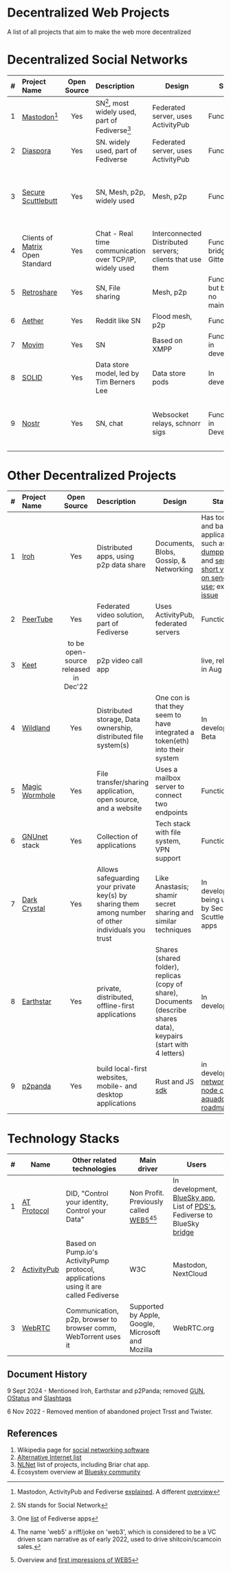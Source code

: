 # Decentralized Web Projects
A list of all projects that aim to make the web more decentralized

# Decentralized Social Networks 

| # |   Project Name  |  Open Source |  Description                 |  Design           | Status       |  Link(s)|
|-|:----------------|:------------:|:-------------------------------|-------------------|--------------|--------|
|1| [Mastodon](https://joinmastodon.org/)[^1]    | Yes | SN[^2], most widely used, part of Fediverse[^3] |Federated server, uses ActivityPub| Functional|  [site](https://joinmastodon.org/) |
|2| [Diaspora](https://diasporafoundation.org)| Yes | SN. widely used, part of Fediverse  |Federated server, uses ActivityPub| Functional |  [site](https://diasporafoundation.org)|
|3| [Secure Scuttlebutt](https://scuttlebutt.nz)| Yes |SN, Mesh, p2p, widely used |Mesh, p2p|Functional    |[site](https://scuttlebutt.nz), [Another version, Manyverse](https://www.manyver.se/), [SSB Protocol guide](https://ssbc.github.io/scuttlebutt-protocol-guide)|
|4|Clients of [Matrix](https://matrix.org/) Open Standard|Yes|Chat - Real time communication over TCP/IP, widely used|Interconnected Distributed servers; clients that use them|Functional; bridges for Gitter, XMPP|[site](https://matrix.org/)|
|5| [Retroshare](https://retroshare.cc)   | Yes          |SN, File sharing    |Mesh, p2p          |Functional but breaking, no maintenance|[site](https://retroshare.cc), [Github](https://github.com/RetroShare/RetroShare)|
|6| [Aether](https://getaether.net)| Yes  |Reddit like SN |Flood mesh, p2p  |Functional    |[site and about info](https://getaether.net/about-contact/) |
|7|[Movim](https://github.com/movim/movim)| Yes|SN| Based on XMPP |Functional, in development|[site](https://movim.eu/), [Github](https://github.com/movim/movim)|
|8| [SOLID](https://solidproject.org)| Yes|Data store model, led by Tim Berners Lee|Data store pods     |In development| [site](https://solidproject.org) |
|9|[Nostr](https://github.com/nostr-protocol/nostr)|Yes|SN, chat          |Websocket relays, schnorr sigs  |Functional, in Development|[Intro to Nostr](https://github.com/nostr-protocol/nostr), [Awesome Nostr List](https://github.com/aljazceru/awesome-nostr), [NIP](https://github.com/nostr-protocol/nips), client [list](https://github.com/vishalxl/Nostr-Clients-Features-List)|


# Other Decentralized Projects
| # |   Project Name  |  Open Source |  Description                 |  Design           | Status       |  Link(s)|
|-|:----------------|:------------:|:-------------------------------|-------------------|--------------|--------|
|1|[Iroh](https://www.iroh.computer/)|Yes| Distributed apps, using p2p data share| Documents, Blobs, Gossip, & Networking| Has tools, and basic applications such as [dumppipe](https://www.dumbpipe.dev/) and [sendme](https://github.com/n0-computer/sendme); [short video on sendme use](https://twitter.com/iroh_n0/status/1737854297122197741); example [issue](https://github.com/n0-computer/iroh/issues/2317)|  [Iroh Github](https://github.com/n0-computer/iroh)|
|2|[PeerTube](https://joinpeertube.org)|Yes|Federated video solution, part of Fediverse |Uses ActivityPub, federated servers | Functional| [site](https://joinpeertube.org/), [BitcoinTV - an instance of PeerTube](https://bitcointv.com)|
|3|[Keet](https://keet.io/)|to be open-source released in Dec'22|p2p video call app| | live, released in Aug 2022| [annoucnement](https://bitcoinmagazine.com/technical/keet-the-decentralized-communications-app)|
|4|[Wildland](https://wildland.io) |Yes  |Distributed storage, Data ownership, distributed file system(s)   |One con is that they seem to have integrated a token(eth) into their system|In development, Beta| [site](https://wildland.io), [introduction to Wildland](https://golem.foundation/2020/04/09/wildland.html)|
|5|[Magic Wormhole](https://github.com/magic-wormhole/magic-wormhole) |Yes          |File transfer/sharing application, open source, and a website| Uses a mailbox server to connect two endpoints| Functional | [Github](https://github.com/magic-wormhole/magic-wormhole), [docs](https://magic-wormhole.readthedocs.io/en/latest/), [file transfer site](https://wormhole.app/)|
|6|[GNUnet](https://www.gnunet.org) stack |Yes |Collection of applications|Tech stack with file system, VPN support| Functional| [how to use](https://www.gnunet.org/en/use.html), tool [Anastasis](https://anastasis.lu/en/index.html) for password recovery|
|7|[Dark Crystal](https://darkcrystal.pw/)| Yes | Allows safeguarding your private key(s) by sharing them among number of other individuals you trust| Like Anastasis;  shamir secret sharing and similar techniques| In development, being used by Secure Scuttlebutt apps| [Protocol spec](https://darkcrystal.pw/protocol-specification/)
|8|[Earthstar](https://earthstar-project.org/) | Yes| private, distributed, offline-first applications | Shares (shared folder), replicas (copy of share), Documents (describe shares data), keypairs (start with 4 letters)| In development | [How Earthstar works](https://earthstar-project.org/docs/how-it-works)| 
|9|[p2panda](https://p2panda.org/)| Yes | build local-first websites, mobile- and desktop applications | Rust and JS [sdk](https://p2panda.org/sdks/)  | in development, [network node called aquadoggo](https://github.com/p2panda/aquadoggo/), [roadmap](https://p2panda.org/about/roadmap) | [History of p2panda](https://p2panda.org/about/history)

# Technology Stacks

|#| Name           | Other related technologies | Main driver |  Users      |
|-|----------------|----------------------------|-------------|-------------|
|1|[AT Protocol](https://atproto.com/)  |DID, "Control your identity, Control your Data" |Non Profit. Previously called [WEB5](https://developer.tbd.website/projects/web5/)[^4][^5]    |In development, [BlueSky app](https://bsky.app/), List of [PDS's](https://blue.mackuba.eu/directory/pdses), Fediverse to BlueSky [bridge](https://fed.brid.gy/)  | 
|2|[ActivityPub](https://en.wikipedia.org/wiki/ActivityPub)     |Based on Pump.io's ActivityPump protocol, applications using it are called Fediverse | W3C            | Mastodon, NextCloud |
|3|[WebRTC](https://webrtc.org)|Communication, p2p, browser to browser comm, WebTorrent uses it |Supported by Apple, Google, Microsoft and Mozilla| WebRTC.org |


## Document History

9 Sept 2024 - Mentioned Iroh, Earthstar and p2Panda; removed [GUN](https://gun.eco/), [OStatus](https://en.wikipedia.org/wiki/OStatus) and [Slashtags](https://github.com/synonymdev/slashtags)

6 Nov 2022 - Removed mention of abandoned project Trsst and Twister. 

[^1]: Mastodon, ActivityPub and Fediverse [explained](https://savjee.be/videos/simply-explained/mastodon-and-fediverse-explained). A different [overview](https://nerdica.net/display/84f7f58b-11196d1d6724ab77-583f6578)
[^2]: SN stands for Social Network
[^3]: One [list](https://delightful.club/delightful-fediverse-apps) of Fediverse apps
[^4]: The name 'web5' a riff/joke on 'web3', which is considered to be a VC driven scam narrative as of early 2022, used to drive shitcoin/scamcoin sales.
[^5]: Overview and [first impressions of WEB5](https://educatedguesswork.org/posts/web5-first-impressions)


## References
1. Wikipedia page for [social networking software](https://en.wikipedia.org/wiki/Comparison_of_software_and_protocols_for_distributed_social_networking)
2. [Alternative Internet list](https://github.com/redecentralize/alternative-internet)
3. [NLNet](https://nlnet.nl/project/current.html) list of projects, including Briar chat app.
4. Ecosystem overview at [Bluesky community](https://gitlab.com/bluesky-community1/decentralized-ecosystem/-/blob/master/README.md)
